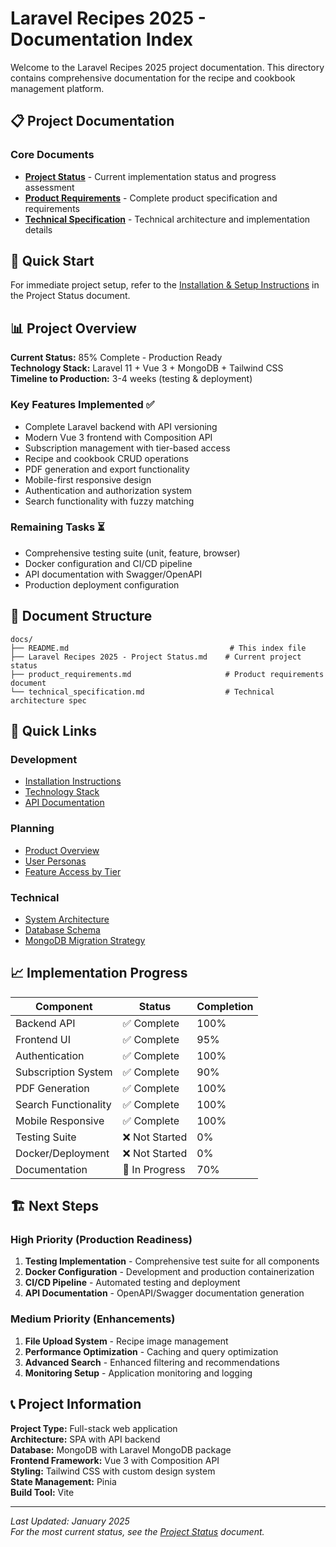 # Laravel Recipes 2025 - Documentation Index

Welcome to the Laravel Recipes 2025 project documentation. This directory contains comprehensive documentation for the recipe and cookbook management platform.

## 📋 Project Documentation

### Core Documents

- **[Project Status](./Laravel%20Recipes%202025%20-%20Project%20Status.md)** - Current implementation status and progress assessment
- **[Product Requirements](./product_requirements.md)** - Complete product specification and requirements
- **[Technical Specification](./technical_specification.md)** - Technical architecture and implementation details

## 🚀 Quick Start

For immediate project setup, refer to the [Installation & Setup Instructions](./Laravel%20Recipes%202025%20-%20Project%20Status.md#installation--setup-instructions) in the Project Status document.

## 📊 Project Overview

**Current Status:** 85% Complete - Production Ready  
**Technology Stack:** Laravel 11 + Vue 3 + MongoDB + Tailwind CSS  
**Timeline to Production:** 3-4 weeks (testing & deployment)

### Key Features Implemented ✅

- Complete Laravel backend with API versioning
- Modern Vue 3 frontend with Composition API
- Subscription management with tier-based access
- Recipe and cookbook CRUD operations
- PDF generation and export functionality
- Mobile-first responsive design
- Authentication and authorization system
- Search functionality with fuzzy matching

### Remaining Tasks ⏳

- Comprehensive testing suite (unit, feature, browser)
- Docker configuration and CI/CD pipeline
- API documentation with Swagger/OpenAPI
- Production deployment configuration

## 📁 Document Structure

```
docs/
├── README.md                                    # This index file
├── Laravel Recipes 2025 - Project Status.md    # Current project status
├── product_requirements.md                     # Product requirements document
└── technical_specification.md                  # Technical architecture spec
```

## 🔗 Quick Links

### Development

- [Installation Instructions](./Laravel%20Recipes%202025%20-%20Project%20Status.md#installation--setup-instructions)
- [Technology Stack](./Laravel%20Recipes%202025%20-%20Project%20Status.md#technology-stack-summary)
- [API Documentation](./Laravel%20Recipes%202025%20-%20Project%20Status.md#api-documentation)

### Planning

- [Product Overview](./product_requirements.md#overview)
- [User Personas](./product_requirements.md#user-personas)
- [Feature Access by Tier](./product_requirements.md#feature-access-by-subscription-tier)

### Technical

- [System Architecture](./technical_specification.md#system-architecture)
- [Database Schema](./technical_specification.md#database-schema)
- [MongoDB Migration Strategy](./technical_specification.md#mongodb-migration-strategy)

## 📈 Implementation Progress

| Component | Status | Completion |
|-----------|--------|------------|
| Backend API | ✅ Complete | 100% |
| Frontend UI | ✅ Complete | 95% |
| Authentication | ✅ Complete | 100% |
| Subscription System | ✅ Complete | 90% |
| PDF Generation | ✅ Complete | 100% |
| Search Functionality | ✅ Complete | 100% |
| Mobile Responsive | ✅ Complete | 100% |
| Testing Suite | ❌ Not Started | 0% |
| Docker/Deployment | ❌ Not Started | 0% |
| Documentation | 🔄 In Progress | 70% |

## 🏗️ Next Steps

### High Priority (Production Readiness)

1. **Testing Implementation** - Comprehensive test suite for all components
2. **Docker Configuration** - Development and production containerization
3. **CI/CD Pipeline** - Automated testing and deployment
4. **API Documentation** - OpenAPI/Swagger documentation generation

### Medium Priority (Enhancements)

1. **File Upload System** - Recipe image management
2. **Performance Optimization** - Caching and query optimization
3. **Advanced Search** - Enhanced filtering and recommendations
4. **Monitoring Setup** - Application monitoring and logging

## 📞 Project Information

**Project Type:** Full-stack web application  
**Architecture:** SPA with API backend  
**Database:** MongoDB with Laravel MongoDB package  
**Frontend Framework:** Vue 3 with Composition API  
**Styling:** Tailwind CSS with custom design system  
**State Management:** Pinia  
**Build Tool:** Vite  

---

*Last Updated: January 2025*  
*For the most current status, see the [Project Status](./Laravel%20Recipes%202025%20-%20Project%20Status.md) document.*
